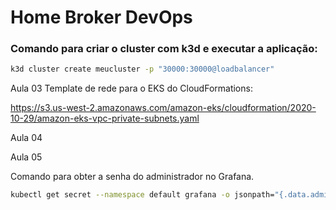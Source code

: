 # Home Broker DevOps

### Comando para criar o cluster com k3d e executar a aplicação:
```Bash
k3d cluster create meucluster -p "30000:30000@loadbalancer"
```

Aula 03
Template de rede para o EKS do CloudFormations:

https://s3.us-west-2.amazonaws.com/amazon-eks/cloudformation/2020-10-29/amazon-eks-vpc-private-subnets.yaml

Aula 04

Aula 05 

Comando para obter a senha do administrador no Grafana.
```Bash
kubectl get secret --namespace default grafana -o jsonpath="{.data.admin-password}" | base64 --decode ; echo
```

